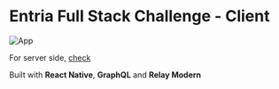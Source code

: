 # Entria Full Stack Challenge - Client

![App](https://i.imgur.com/WBvKhm2.gif)

For server side, [check](https://github.com/lucasbesen/entria-server)

Built with **React Native**, **GraphQL** and **Relay Modern**